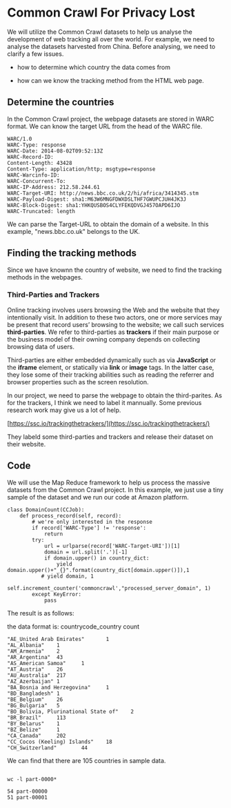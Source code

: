 <!--
 * @Author: your name
 * @Date: 2021-03-24 17:27:32
 * @LastEditTime: 2021-03-25 15:50:41
 * @LastEditors: Please set LastEditors
 * @Description: In User Settings Edit
 * @FilePath: /project_code/common_crawl/README.md
-->

# Common Crawl For Privacy Lost

We will utilize the Common Crawl datasets to help us analyse the development of web tracking all over the world. For example, we need to analyse the datasets harvested from China. Before analysing, we need to clarify a few issues.

- how to determine which country the data comes from

- how can we know the tracking method from the HTML web page.


## Determine the countries

In the Common Crawl project, the webpage datasets are stored in WARC format. We can know the target URL from the head of the WARC file.

```
WARC/1.0
WARC-Type: response
WARC-Date: 2014-08-02T09:52:13Z
WARC-Record-ID: 
Content-Length: 43428
Content-Type: application/http; msgtype=response
WARC-Warcinfo-ID: 
WARC-Concurrent-To: 
WARC-IP-Address: 212.58.244.61
WARC-Target-URI: http://news.bbc.co.uk/2/hi/africa/3414345.stm
WARC-Payload-Digest: sha1:M63W6MNGFDWXDSLTHF7GWUPCJUH4JK3J
WARC-Block-Digest: sha1:YHKQUSBOS4CLYFEKQDVGJ457OAPD6IJO
WARC-Truncated: length
```

We can parse the Target-URL to obtain the domain of a website. In this example, "news.bbc.co.uk" belongs to the UK.

## Finding the tracking methods

Since we have knownn the country of website, we need to find the tracking methods in the webpages.

### Third-Parties and Trackers

Online tracking involves users browsing the Web and the website that they intentionally visit. In addition to these two actors, one or more services may be present that record users’ browsing to the website; we call such services **third-parties**. We refer to third-parties as **trackers** if their main purpose or the business model of their owning company depends on collecting browsing data of users.

Third-parties are either embedded dynamically such as via **JavaScript** or the **iframe** element, or statically via **link** or **image** tags. In the latter case, they lose some of their tracking abilities such as reading the referrer and browser properties such as the screen resolution.

In our project, we need to parse the webpage to obtain the third-parites. As for the trackers, I think we need to label it mannually. Some previous research work may give us a lot of help.

[https://ssc.io/trackingthetrackers/](https://ssc.io/trackingthetrackers/)

They labeld some third-parties and trackers and release their dataset on their website.

## Code

We will use the Map Reduce framework to help us process the massive datasets from the Common Crawl project. In this example, we just use a tiny sample of the dataset and we run our code at Amazon platform.

```
class DomainCount(CCJob):
    def process_record(self, record):
        # we're only interested in the response
        if record['WARC-Type'] != 'response':
            return
        try:
            url = urlparse(record['WARC-Target-URI'])[1]
            domain = url.split('.')[-1]
            if domain.upper() in country_dict:
                yield domain.upper()+"_{}".format(country_dict[domain.upper()]),1
           # yield domain, 1
            self.increment_counter('commoncrawl',"processed_server_domain", 1)
        except KeyError:
            pass

```

The result is as follows:

the data format is: countrycode_country  count

```
"AE_United Arab Emirates"       1
"AL_Albania"    1
"AM_Armenia"    2
"AR_Argentina"  43
"AS_American Samoa"     1
"AT_Austria"    26
"AU_Australia"  217
"AZ_Azerbaijan" 1
"BA_Bosnia and Herzegovina"     1
"BD_Bangladesh" 1
"BE_Belgium"    26
"BG_Bulgaria"   5
"BO_Bolivia, Plurinational State of"    2
"BR_Brazil"     113
"BY_Belarus"    1
"BZ_Belize"     1
"CA_Canada"     202
"CC_Cocos (Keeling) Islands"    18
"CH_Switzerland"        44
```

We can find that there are 105 countries in sample data.

```

wc -l part-0000*

54 part-00000
51 part-00001

```